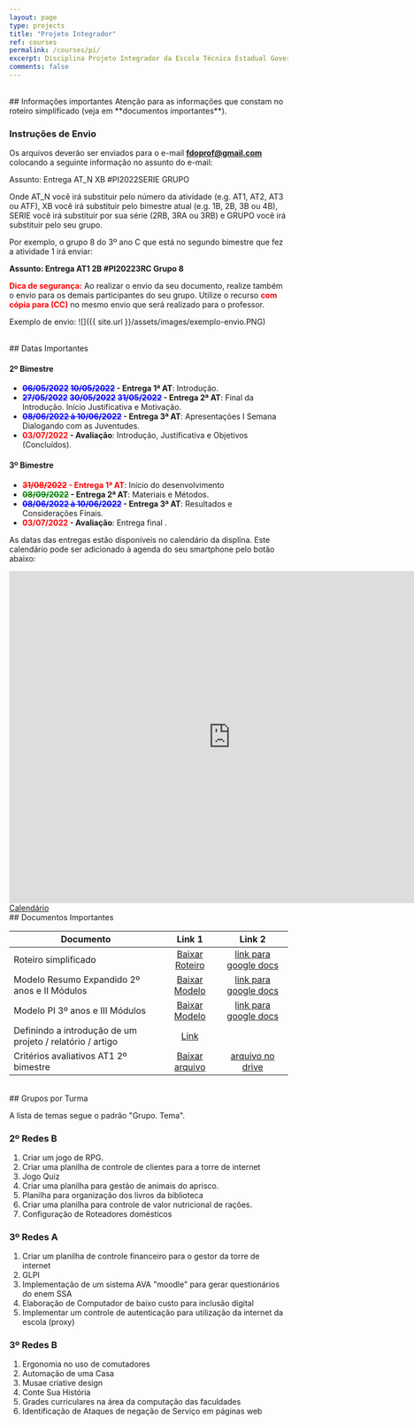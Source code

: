 ```yaml
---
layout: page
type: projects
title: "Projeto Integrador"
ref: courses
permalink: /courses/pi/
excerpt: Disciplina Projeto Integrador da Escola Técnica Estadual Governador Eduardo Campos, São bento do Una-PE.
comments: false
---
```


<br/>
## Informações importantes
Atenção para as informações que constam no roteiro simplificado (veja em **documentos importantes**).

### Instruções de Envio

Os arquivos deverão ser enviados para o e-mail **fdoprof@gmail.com** colocando a seguinte informação no assunto do e-mail:

Assunto: Entrega AT_N XB #PI2022SERIE GRUPO 

Onde AT_N você irá substituir pelo número da atividade (e.g. AT1, AT2, AT3 ou ATF), XB você irá substituir pelo bimestre atual (e.g. 1B, 2B, 3B ou 4B), SERIE você irá substituir por sua série (2RB, 3RA ou 3RB) e  GRUPO você irá substituir pelo seu grupo.

Por exemplo, o grupo 8 do 3º ano C que está no segundo bimestre que fez a atividade 1 irá enviar:

**Assunto: Entrega AT1 2B #PI20223RC Grupo 8** 

**<span style="color:red">Dica de segurança:</span>** Ao realizar o envio da seu documento, realize também o envio para os demais participantes do seu grupo. Utilize o recurso **<span style="color:red">com cópia para (CC)</span>** no mesmo envio que será realizado para o professor.

Exemplo de envio:
![]({{ site.url }}/assets/images/exemplo-envio.PNG)

<br/>
## Datas Importantes

#### 2º Bimestre
* **<span style="color:blue"><s>06/05/2022</s> <s>10/05/2022</s></span> - Entrega 1ª AT**: Introdução.
* **<span style="color:blue"><s>27/05/2022</s></span> <span style="color:blue"><s>30/05/2022</s></span> <span style="color:blue"><s>31/05/2022</s></span> - Entrega 2ª AT**: Final da Introdução. Início Justificativa e Motivação.
* **<span style="color:blue"><s>08/06/2022 à 10/06/2022</s></span> - Entrega 3ª AT**: Apresentações I Semana Dialogando com as Juventudes.
* **<span style="color:red">03/07/2022</span> - Avaliação**: Introdução, Justificativa e Objetivos (Concluídos).


#### 3º Bimestre
* **<span style="color:red"><s>31/08/2022</s> - Entrega 1ª AT**: Início do desenvolvimento
* **<span style="color:green"><s>08/09/2022</s></span> - Entrega 2ª AT**: Materiais e Métodos.
* **<span style="color:blue"><s>08/06/2022 à 10/06/2022</s></span> - Entrega 3ª AT**: Resultados e Considerações Finais.
* **<span style="color:red">03/07/2022</span> - Avaliação**: Entrega final .

As datas das entregas estão disponíveis no calendário da displina. Este calendário pode ser adicionado à agenda do seu smartphone pelo botão abaixo:
<div class="responsiveCal">
<iframe src="https://calendar.google.com/calendar/embed?src=3bectnujfj34aif6dno7luq76g%40group.calendar.google.com&ctz=America%2FRecife" style="border: 0" width="800" height="600" frameborder="0" scrolling="no"></iframe>
</div>
<a href="https://calendar.google.com/calendar/embed?src=3bectnujfj34aif6dno7luq76g%40group.calendar.google.com&ctz=America%2FRecife" target="blank" class="btn">Calendário</a> 
<br/>
## Documentos Importantes

| Documento | Link 1 | Link 2 |
| -- | :------------: | :---: |
| Roteiro simplificado | <a href="{{ site.url }}/assets/arquivos/pi/06.-Roteiro-simplificado-PI-.docx" target="blank" class="btn">Baixar Roteiro</a> | <a href="https://docs.google.com/document/d/1DlbhpB2dwugLRgZM87c32CykG0fgRHc3/edit?usp=sharing&ouid=113635184550147046996&rtpof=true&sd=true" target="blank" class="btn">link para google docs</a> | 
| Modelo Resumo Expandido 2º anos e II Módulos | <a href="{{ site.url }}/assets/arquivos/pi/Modelo-de-Resumo-Expandido-ETEGEC-2-Anos-e-II-Mods.docx" target="blank" class="btn">Baixar Modelo</a> | <a href="https://docs.google.com/document/d/17AU-lWG7vNFy-Dfudsoz2NWX9DtrCrlx/edit?usp=sharing&ouid=113635184550147046996&rtpof=true&sd=true" target="blank" class="btn">link para google docs</a> 
| Modelo PI 3º anos e III Módulos |  <a href="{{ site.url }}/assets/arquivos/pi/05.-Modelo-projeto-Integrador-3º-Anos-e-III-mods.docx" target="blank" class="btn">Baixar Modelo</a>| <a href="https://docs.google.com/document/d/1y0TXh57vRmn1oNd0T_R401l8iCQVvMu0/edit?usp=sharing&ouid=113635184550147046996&rtpof=true&sd=true" target="blank" class="btn">link para google docs</a> |
| Definindo a introdução de um projeto / relatório / artigo  |  <a href="https://edisciplinas.usp.br/pluginfile.php/3192482/mod_resource/content/1/INTRODUCAO.PDF" target="blank" class="btn">Link</a>|  |
| Critérios avaliativos AT1 2º bimestre |  <a href="{{ site.url }}/assets/arquivos/pi/CA2BAT1PI2022.pdf" target="blank" class="btn">Baixar arquivo</a>| <a href="https://drive.google.com/file/d/17fgzPHUgfTKkzl0NDjxJqKvxPUQev9s-/view?usp=sharing" target="blank" class="btn">arquivo no drive</a> |

<br/>
## Grupos por Turma

A lista de temas segue o padrão "Grupo. Tema".

### 2º Redes B


1. Criar um jogo de RPG. 
2. Criar uma planilha de controle de clientes para a torre de internet  
3. Jogo Quiz 
4. Criar uma planilha para gestão de animais do aprisco. 
5. Planilha para organização dos livros da biblioteca 
6. Criar uma planilha para controle de valor nutricional de rações. 
7. Configuração de Roteadores domésticos 

### 3º Redes A


1. Criar um planilha de controle financeiro para o gestor da torre de internet 
2. GLPI  
3. Implementação de um sistema AVA "moodle" para gerar questionários do enem SSA 
4. Elaboração de Computador de baixo custo para inclusão digital 
5. Implementar um controle de autenticação para utilização da internet da escola (proxy) 

### 3º Redes B


1. Ergonomia no uso de comutadores
2. Automação de uma Casa
3. Musae criative design 
4. Conte Sua História 
5. Grades curriculares na área da computação das faculdades 
6. Identificação de Ataques de negação de Serviço em páginas web
